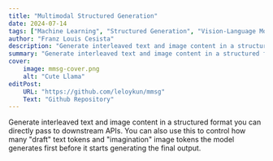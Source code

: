 ```yaml
---
title: "Multimodal Structured Generation"
date: 2024-07-14
tags: ["Machine Learning", "Structured Generation", "Vision-Language Models"]
author: "Franz Louis Cesista"
description: "Generate interleaved text and image content in a structured format you can directly pass to downstream APIs."
summary: "Generate interleaved text and image content in a structured format you can directly pass to downstream APIs."
cover:
    image: mmsg-cover.png
    alt: "Cute Llama"
editPost:
    URL: "https://github.com/leloykun/mmsg"
    Text: "Github Repository"
---
```


Generate interleaved text and image content in a structured format you can directly pass to downstream APIs. You can also use this to control how many "draft" text tokens and "imagination" image tokens the model generates first before it starts generating the final output.

